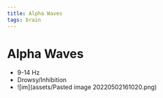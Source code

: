 ```yaml
---
title: Alpha Waves
tags: brain
---
```


# Alpha Waves
- 9-14 Hz
- Drowsy/Inhibition
- ![im](assets/Pasted image 20220502161020.png)










